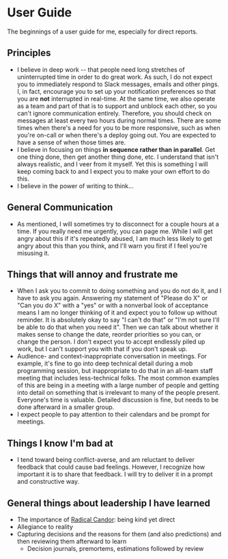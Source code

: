 # User Guide

The beginnings of a user guide for me, especially for direct reports.

## Principles
* I believe in deep work -- that people need long stretches of uninterrupted time in order to do great work. As such, I do not expect you to immediately respond to Slack messages, emails and other pings. I, in fact, encourage you to set up your notification preferences so that you are **not** interrupted in real-time. At the same time, we also operate as a team and part of that is to support and unblock each other, so you can't ignore communication entirely. Therefore, you should check on messages at least every two hours during normal times. There are some times when there's a need for you to be more responsive, such as when you're on-call or when there's a deploy going out. You are expected to have a sense of when those times are.
* I believe in focusing on things **in sequence rather than in parallel**. Get one thing done, then get another thing done, etc. I understand that isn't always realistic, and I veer from it myself. Yet this is something I will keep coming back to and I expect you to make your own effort to do this.
* I believe in the power of writing to think...

## General Communication
* As mentioned, I will sometimes try to disconnect for a couple hours at a time. If you really need me urgently, you can page me. While I will get angry about this if it's repeatedly abused, I am  much less likely to get angry about this than you think, and I'll warn you first if I feel you're misusing it. 

## Things that will annoy and frustrate me
* When I ask you to commit to doing something and you do not do it, and I have to ask you again. Answering my statement of "Please do X" or "Can you do X" with a "yes" or with a nonverbal look of acceptance means I am no longer thinking of it and expect you to follow up without reminder. It is absolutely okay to say "I can't do that" or "I'm not sure I'll be able to do that when you need it". Then we can talk about whether it makes sense to change the date, reorder priorities so you can, or change the person. I don't expect you to accept endlessly piled up work, but I can't support you with that if you don't speak up.
* Audience- and context-inappropriate conversation in meetings. For example, it's fine to go into deep technical detail during a mob programming session, but inappropriate to do that in an all-team staff meeting that includes less-technical folks. The most common examples of this are being in a meeting with a large number of people and getting into detail on something that is irrelevant to many of the people present. Everyone's time is valuable. Detailed discussion is fine, but needs to be done afterward in a smaller group.
* I expect people to pay attention to their calendars and be prompt for meetings.

## Things I know I'm bad at
* I tend toward being conflict-averse, and am reluctant to deliver feedback that could cause bad feelings. However, I recognize how important it is to share that feedback. I will try to deliver it in a prompt and constructive way.

## General things about leadership I have learned
* The importance of [Radical Candor](https://www.radicalcandor.com/our-approach/): being kind yet direct
* Allegiance to reality
* Capturing decisions and the reasons for them (and also predictions) and then reviewing them afterward to learn
  * Decision journals, premortems, estimations followed by review

